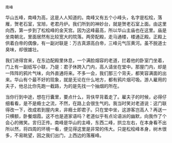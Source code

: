     南峰 

   华山五峰，南峰为高，这是人人知道的。南峰又有五个小峰头，名字是松桧，落雁，贺老石室，宝旭，老君丹炉。我们所到的神妙台，就是贺老石室上面。由这里向西，第一步到了松桧峰的金天宫。因为这峰最高，所以华山主庙也在这里。庙是坐南朝北，里面居然有比较宽大的院落。两旁配殿，走马通楼，楼通正殿。正殿上供着白帝的偶像，有一副对联是：万古真源高白帝，三峰元气压黄河。虽不脱道士臭味，却很雄壮。

   我们进得宫来，在东边配殿里休息，一个满脸烟容的老道，拦着他的卧室门坐着，门上有一副纸写小联，乃是：君子休跨入门内，高人请坐在堂中。那屋门内，却是一阵阵的鸦片气味，向外直通将来。不多一会，我们那三个背夫，都笑容满面的出来。华山有个最不好的现象，就是无论在什么地方，都有鸦片烟可吸。游人雇用的夫子，他总比你先跑一截路，为的是先找一个抽烟的所在。

   当你行到中途，想在行囊里，要点什么，背伕早背着走了。雇夫子的时候，必得仔细看看，是不是瘾士之流，不然，在路上会很生气的。我当时笑对老道说：这门联得改一下，改成若到屋内来，非瘾士即君子。只在堂中坐，这游客岂高人？再送一只横额，卧餐烟霞。这不也是道家语吗？老道似乎有点论语派的幽默，向我作了个会心的微笑。言归正传。南峰是华山的主峰，东西二峰，拱立左右，在本身看不出所以然，将四周的环境一看，便见得这里是非常的伟大。只是松桧峰本身，树木很多，不易眺望，因之我们出门，上西边的落雁峰。

